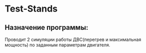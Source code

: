 # Test-Stands

## Назначение программы:
Проводит 2 симуляции работы ДВС(перегрев и максимальная мощность) по заданным параметрам двигателя. 
